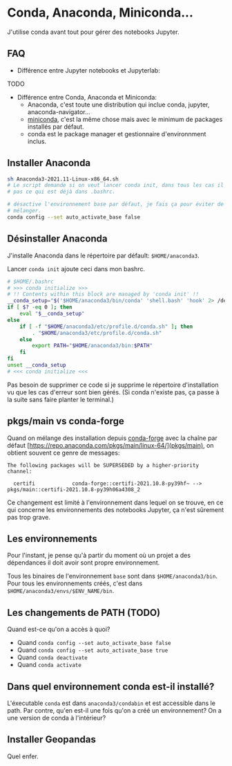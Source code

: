 # Conda, Anaconda, Miniconda...

J'utilise conda avant tout pour gérer des notebooks Jupyter.

## FAQ

- Différence entre Jupyter notebooks et Jupyterlab:

TODO

- Différence entre Conda, Anaconda et Miniconda:
  - Anaconda, c'est toute une distribution qui inclue conda, jupyter, anaconda-navigator...
  - [miniconda](https://docs.conda.io/en/latest/miniconda.html), c'est la même chose mais avec le minimum de packages installés par défaut.
  - conda est le package manager et gestionnaire d'environnment inclus.

## Installer Anaconda

```bash
sh Anaconda3-2021.11-Linux-x86_64.sh
# Le script demande si on veut lancer conda init, dans tous les cas il ne recouvre
# pas ce qui est déjà dans .bashrc.

# désactive l'environnement base par défaut, je fais ça pour éviter de tout
# mélanger.
conda config --set auto_activate_base false
```

## Désinstaller Anaconda

J'installe Anaconda dans le répertoire par défault: `$HOME/anaconda3`.

Lancer `conda init` ajoute ceci dans mon bashrc.

```bash
# $HOME/.bashrc
# >>> conda initialize >>>
# !! Contents within this block are managed by 'conda init' !!
__conda_setup="$('$HOME/anaconda3/bin/conda' 'shell.bash' 'hook' 2> /dev/null)"
if [ $? -eq 0 ]; then
    eval "$__conda_setup"
else
    if [ -f "$HOME/anaconda3/etc/profile.d/conda.sh" ]; then
        . "$HOME/anaconda3/etc/profile.d/conda.sh"
    else
        export PATH="$HOME/anaconda3/bin:$PATH"
    fi
fi
unset __conda_setup
# <<< conda initialize <<<
```

Pas besoin de supprimer ce code si je supprime le répertoire d'installation vu
que les cas d'erreur sont bien gérés. (Si conda n'existe pas, ça passe à la suite
sans faire planter le terminal.)

## pkgs/main vs conda-forge

Quand on mélange des installation depuis [conda-forge](https://anaconda.org/conda-forge/repo) avec la chaîne
par défaut [https://repo.anaconda.com/pkgs/main/linux-64/](pkgs/main), on obtient souvent ce genre de messages:

```
The following packages will be SUPERSEDED by a higher-priority channel:

  certifi            conda-forge::certifi-2021.10.8-py39hf~ --> pkgs/main::certifi-2021.10.8-py39h06a4308_2
```

Ce changement est limité à l'environnement dans lequel on se trouve, en ce qui concerne les
environnements des notebooks Jupyter, ça n'est sûrement pas trop grave.

## Les environnements

Pour l'instant, je pense qu'à partir du moment où un projet a des dépendances
il doit avoir sont propre environnement.

Tous les binaires de l'environnement `base` sont dans `$HOME/anaconda3/bin`.
Pour tous les environnements créés, c'est dans `$HOME/anaconda3/envs/$ENV_NAME/bin`.

## Les changements de PATH (TODO)

Quand est-ce qu'on a accès à quoi?

- Quand `conda config --set auto_activate_base false`
- Quand `conda config --set auto_activate_base true`
- Quand `conda deactivate`
- Quand `conda activate`

## Dans quel environnement conda est-il installé?

L'éxecutable `conda` est dans `anaconda3/condabin` et est accessible dans le path.
Par contre, qu'en est-il une fois qu'on a créé un environnement? On a une version
de conda à l'intérieur?

## Installer Geopandas

Quel enfer.
